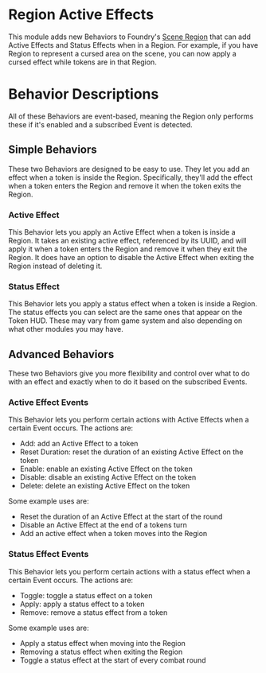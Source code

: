 # Region Active Effects

This module adds new Behaviors to Foundry's [Scene Region](https://foundryvtt.com/article/scene-regions/) that can add Active Effects and Status Effects when in a Region. For example, if you have Region to represent a cursed area on the scene, you can now apply a cursed effect while tokens are in that Region.

# Behavior Descriptions

All of these Behaviors are event-based, meaning the Region only performs these if it's enabled and a subscribed Event is detected.

## Simple Behaviors

These two Behaviors are designed to be easy to use. They let you add an effect when a token is inside the Region. Specifically, they'll add the effect when a token enters the Region and remove it when the token exits the Region.

### Active Effect

This Behavior lets you apply an Active Effect when a token is inside a Region. It takes an existing active effect, referenced by its UUID, and will apply it when a token enters the Region and remove it when they exit the Region. It does have an option to disable the Active Effect when exiting the Region instead of deleting it.

### Status Effect

This Behavior lets you apply a status effect when a token is inside a Region. The status effects you can select are the same ones that appear on the Token HUD. These may vary from game system and also depending on what other modules you may have.

## Advanced Behaviors

These two Behaviors give you more flexibility and control over what to do with an effect and exactly when to do it based on the subscribed Events.

### Active Effect Events

This Behavior lets you perform certain actions with Active Effects when a certain Event occurs. The actions are:
- Add: add an Active Effect to a token
- Reset Duration: reset the duration of an existing Active Effect on the token
- Enable: enable an existing Active Effect on the token
- Disable: disable an existing Active Effect on the token
- Delete: delete an existing Active Effect on the token

Some example uses are:
- Reset the duration of an Active Effect at the start of the round
- Disable an Active Effect at the end of a tokens turn
- Add an active effect when a token moves into the Region

### Status Effect Events

This Behavior lets you perform certain actions with a status effect when a certain Event occurs. The actions are:
- Toggle: toggle a status effect on a token
- Apply: apply a status effect to a token
- Remove: remove a status effect from a token

Some example uses are:
- Apply a status effect when moving into the Region
- Removing a status effect when exiting the Region
- Toggle a status effect at the start of every combat round
